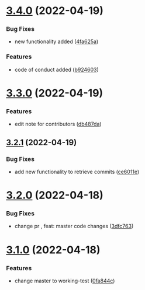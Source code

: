 # [3.4.0](https://github.com/drey0143143/test-change-log/compare/v3.3.0...v3.4.0) (2022-04-19)


### Bug Fixes

* new functionality added ([4fa625a](https://github.com/drey0143143/test-change-log/commit/4fa625aba4a9231c28dae00489aae970a2ef3974))


### Features

* code of conduct added ([b924603](https://github.com/drey0143143/test-change-log/commit/b924603860ee7c34af138a86fe835ae678ec9e3e))



# [3.3.0](https://github.com/drey0143143/test-change-log/compare/v3.2.1...v3.3.0) (2022-04-19)


### Features

* edit note for contributors ([db487da](https://github.com/drey0143143/test-change-log/commit/db487dae0fad925fa33865240d721522a342068b))



## [3.2.1](https://github.com/drey0143143/test-change-log/compare/v3.2.0...v3.2.1) (2022-04-19)


### Bug Fixes

* add new functionality to retrieve commits ([ce6011e](https://github.com/drey0143143/test-change-log/commit/ce6011e3bb9f9332046632894c4d81395bff2089))



# [3.2.0](https://github.com/drey0143143/test-change-log/compare/v3.1.0...v3.2.0) (2022-04-18)


### Bug Fixes

* change pr , feat: master code changes ([3dfc763](https://github.com/drey0143143/test-change-log/commit/3dfc7630649ef10c923aef96d998e6c85794074b))



# [3.1.0](https://github.com/drey0143143/test-change-log/compare/v3.0.2...v3.1.0) (2022-04-18)


### Features

* change master to working-test ([0fa844c](https://github.com/drey0143143/test-change-log/commit/0fa844c83e260ea9d343b69c03680347fc84d198))



